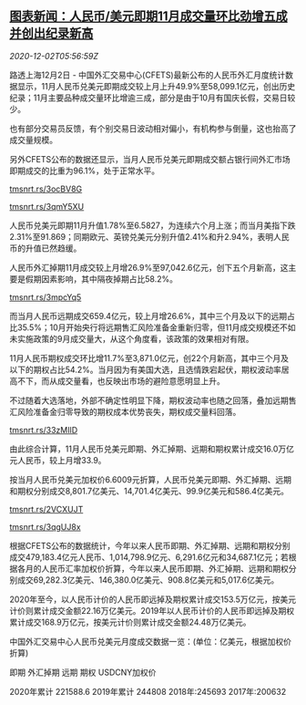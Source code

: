 <!--1606890195000-->
[图表新闻：人民币/美元即期11月成交量环比劲增五成并创出纪录新高](https://cn.reuters.com/article/graphic-yuan-dollar-nov-cfets-1202-idCNKBS28C0IR)
------

<div><i>2020-12-02T05:56:59Z</i></div><p>路透上海12月2日 - 中国外汇交易中心(CFETS)最新公布的人民币外汇月度统计数据显示，11月人民币兑美元即期成交较上月上升49.9%至58,099.1亿元，创出历史纪录；11月主要品种成交量环比增逾三成，部分是由于10月有国庆长假，交易日较少。</p><p>也有部分交易员反馈，有个别交易日波动相对偏小，有机构参与倒量，这也抬高了成交量规模。</p><p>另外CFETS公布的数据还显示，当月人民币兑美元即期成交额占银行间外汇市场即期成交的比重为96.1%，处于正常水平。</p><p><a href="https://tmsnrt.rs/3ocBV8G">tmsnrt.rs/3ocBV8G</a></p><p><a href="https://tmsnrt.rs/3qmY5XU">tmsnrt.rs/3qmY5XU</a></p><p>人民币兑美元即期11月升值1.78%至6.5827，为连续六个月上涨；而当月美指下跌2.31%至91.869；同期欧元、英镑兑美元分别升值2.41%和升2.94%，表明人民币的升值已然趋缓。</p><p>人民币外汇掉期11月成交较上月增26.9%至97,042.6亿元，创下五个月新高，这主要是假期因素影响，其中隔夜掉期占比58.2%。</p><p><a href="https://tmsnrt.rs/3mpcYq5">tmsnrt.rs/3mpcYq5</a></p><p>而当月人民币远期成交659.4亿元，较上月增26.6%，其中三个月及以下的远期占比35.5%；10月开始央行将远期售汇风险准备金重新归零，但11月成交规模还不如未实施政策的9月成交量大，从这个角度看，该政策的效果相对有限。</p><p>11月人民币期权成交环比增11.7%至3,871.0亿元，创22个月新高，其中三个月及以下的期权占比54.2%。当月因为有美国大选，且选情跌宕起伏，期权波动率居高不下，而从成交量看，也反映出市场的避险意愿明显上升。</p><p>不过随着大选落地，外部不确定性明显下降，期权波动率也随之回落，叠加远期售汇风险准备金归零导致的期权成本优势丧失，期权成交量料回落。</p><p><a href="https://tmsnrt.rs/33zMIlD">tmsnrt.rs/33zMIlD</a></p><p>由此综合计算，11月人民币兑美元即期、外汇掉期、远期和期权累计成交16.0万亿元人民币，较上月增33.9。</p><p>按当月人民币兑美元加权价6.6009元折算，人民币兑美元即期、外汇掉期、远期和期权分别成交8,801.7亿美元、14,701.4亿美元、99.9亿美元和586.4亿美元。</p><p><a href="https://tmsnrt.rs/2VCXUJT">tmsnrt.rs/2VCXUJT</a></p><p><a href="https://tmsnrt.rs/3qgUJ8x">tmsnrt.rs/3qgUJ8x</a></p><p>根据CFETS公布的数据统计，今年以来人民币即期、外汇掉期、远期和期权分别成交479,183.4亿元人民币、1,014,798.9亿元、6,291.6亿元和34,687.1亿元；若根据各月的人民币汇率加权价折算，今年以来人民币即期、外汇掉期、远期和期权分别成交69,282.3亿美元、146,380.0亿美元、908.8亿美元和5,017.6亿美元。</p><p>2020年至今，以人民币计价的人民币即远掉及期权累计成交153.5万亿元，按美元计价则累计成交金额22.16万亿美元。2019年以人民币计价的人民币即远掉及期权累计成交168.9万亿元，按美元计价则累计成交金额24.48万亿美元。</p><p>中国外汇交易中心人民币兑美元月度成交数据一览：(单位：亿美元，根据加权价折算)</p><p>即期 外汇掉期 远期 期权 USDCNY加权价</p><p>2020年累计 221588.6 2019年累计 244808 2018年:245693 2017年:200632</p>
